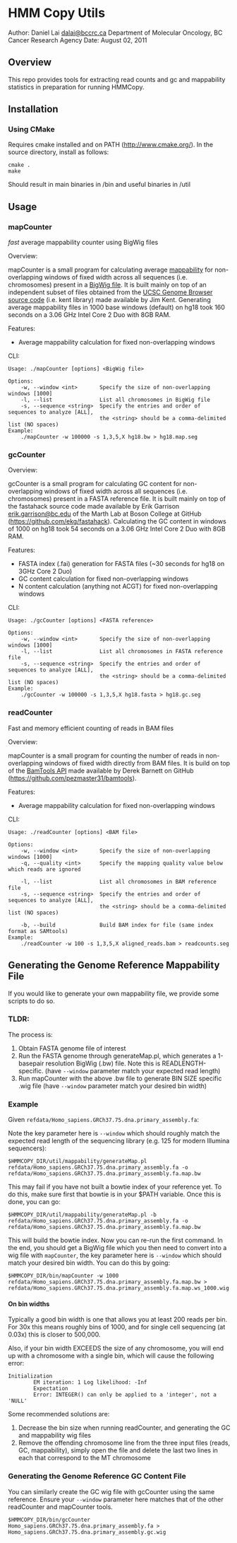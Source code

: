 # HMM Copy Utils

Author: Daniel Lai <dalai@bccrc.ca> Department of Molecular Oncology, BC Cancer Research Agency
Date:   August 02, 2011

## Overview

This repo provides tools for extracting read counts and gc and mappability statistics in preparation for running HMMCopy.

## Installation

### Using CMake

Requires cmake installed and on PATH (http://www.cmake.org/).
In the source directory, install as follows:

	cmake .
	make

Should result in main binaries in /bin and useful binaries in /util

## Usage

### mapCounter

*fast* average mappability counter using BigWig files

Overview:

mapCounter is a small program for calculating average [mappability] for non-overlapping
windows of fixed width across all sequences (i.e. chromosomes) present in a [BigWig file].
It is built mainly on top of an independent subset of files obtained from the
[UCSC Genome Browser source code] (i.e. kent library) made available by Jim Kent.
Generating average mappability files in 1000 base windows (default) on hg18 took 160
seconds on a 3.06 GHz Intel Core 2 Duo with 8GB RAM.

[mappability]: http://genome.ucsc.edu/cgi-bin/hgTrackUi?g=wgEncodeMapability
[BigWig file]: http://genome.ucsc.edu/goldenPath/help/bigWig.html
[UCSC Genome Browser source code]: http://genome.ucsc.edu/admin/git.html

Features:

- Average mappability calculation for fixed non-overlapping windows

CLI:

	Usage: ./mapCounter [options] <BigWig file>

	Options:
		-w, --window <int>       Specify the size of non-overlapping windows [1000]
		-l, --list               List all chromosomes in BigWig file
		-s, --sequence <string>  Specify the entries and order of sequences to analyze [ALL],
								 the <string> should be a comma-delimited list (NO spaces)
	Example:
		./mapCounter -w 100000 -s 1,3,5,X hg18.bw > hg18.map.seg

### gcCounter

Overview:

gcCounter is a small program for calculating GC content for non-overlapping
windows of fixed width across all sequences (i.e. chromosomes) present in a FASTA
reference file.  It is built mainly on top of the fastahack source code made
available by Erik Garrison <erik.garrison@bc.edu> of the Marth Lab at Boson College
at GitHub (https://github.com/ekg/fastahack).  Calculating the GC content in windows
of 1000 on hg18 took 54 seconds on a 3.06 GHz Intel Core 2 Duo with 8GB RAM.

Features:

- FASTA index (.fai) generation for FASTA files (~30 seconds for hg18 on 3GHz Core 2 Duo)
- GC content calculation for fixed non-overlapping windows
- N content calculation (anything not ACGT) for fixed non-overlapping windows

CLI:

	Usage: ./gcCounter [options] <FASTA reference>

	Options:
		-w, --window <int>       Specify the size of non-overlapping windows [1000]
		-l, --list               List all chromosomes in FASTA reference file
		-s, --sequence <string>  Specify the entries and order of sequences to analyze [ALL],
								 the <string> should be a comma-delimited list (NO spaces)
	Example:
		./gcCounter -w 100000 -s 1,3,5,X hg18.fasta > hg18.gc.seg

### readCounter

Fast and memory efficient counting of reads in BAM files

Overview:

mapCounter is a small program for counting the number of reads in non-overlapping
windows of fixed width directly from BAM files.  It is build on top of the [BamTools API]
made available by Derek Barnett on GitHub (https://github.com/pezmaster31/bamtools).

[BamTools API]: http://bioinformatics.oxfordjournals.org/content/27/12/1691

Features:

- Average mappability calculation for fixed non-overlapping windows

CLI:

	Usage: ./readCounter [options] <BAM file>

	Options:
	    -w, --window <int>       Specify the size of non-overlapping windows [1000]
	    -q, --quality <int>      Specify the mapping quality value below which reads are ignored

	    -l, --list               List all chromosomes in BAM reference file
	    -s, --sequence <string>  Specify the entries and order of sequences to analyze [ALL],
	                             the <string> should be a comma-delimited list (NO spaces)

	    -b, --build              Build BAM index for file (same index format as SAMtools)
	Example:
	    ./readCounter -w 100 -s 1,3,5,X aligned_reads.bam > readcounts.seg

## Generating the Genome Reference Mappability File

If you would like to generate your own mappability file, we provide some scripts to do so.

### TLDR:
The process is:
1) Obtain FASTA genome file of interest
2) Run the FASTA genome through generateMap.pl, which generates a 1-basepair resolution BigWig (.bw) file.  Note this is READLENGTH-specific. (have `--window` parameter match your expected read length)
3) Run mapCounter with the above .bw file to generate BIN SIZE specific .wig file (have `--window` parameter match your desired bin width)

### Example
Given `refdata/Homo_sapiens.GRCh37.75.dna.primary_assembly.fa`:

Note the key parameter here is `--window` which should roughly match the expected read length of the sequencing library (e.g. 125 for modern Illumina sequencers): 

	$HMMCOPY_DIR/util/mappability/generateMap.pl refdata/Homo_sapiens.GRCh37.75.dna.primary_assembly.fa -o refdata/Homo_sapiens.GRCh37.75.dna.primary_assembly.fa.map.bw

This may fail if you have not built a bowtie index of your reference yet. To do this, make sure first that bowtie is in your $PATH variable. Once this is done, you can go:

	$HMMCOPY_DIR/util/mappability/generateMap.pl -b refdata/Homo_sapiens.GRCh37.75.dna.primary_assembly.fa -o refdata/Homo_sapiens.GRCh37.75.dna.primary_assembly.fa.map.bw

This will build the bowtie index. Now you can re-run the first command. In the end, you should get a BigWig file which you then need to convert into a wig file with `mapCounter`, the key parameter here is `--window` which should match your desired bin width. You can do this by going:

	$HMMCOPY_DIR/bin/mapCounter -w 1000 refdata/Homo_sapiens.GRCh37.75.dna.primary_assembly.fa.map.bw > refdata/Homo_sapiens.GRCh37.75.dna.primary_assembly.fa.map.ws_1000.wig

#### On bin widths

Typically a good bin width is one that allows you at least 200 reads per bin.  For 30x this means roughly bins of 1000, and for single cell sequencing (at 0.03x) this is closer to 500,000.

Also, if your bin width EXCEEDS the size of any chromosome, you will end up with a chromosome with a single bin, which will cause the following error:

	Initialization
		    EM iteration: 1 Log likelihood: -Inf
		    Expectation
		    Error: INTEGER() can only be applied to a 'integer', not a 'NULL'

Some recommended solutions are:
1) Decrease the bin size when running readCounter, and generating the GC and mappability wig files
2) Remove the offending chromosome line from the three input files (reads, GC, mappability), simply open the file and delete the last two lines in each that correspond to the MT chromosome

### Generating the Genome Reference GC Content File

You can similarly create the GC wig file with gcCounter using the same reference.  Ensure your `--window` parameter here matches that of the other readCounter and mapCounter tools.

	$HMMCOPY_DIR/bin/gcCounter Homo_sapiens.GRCh37.75.dna.primary_assembly.fa > Homo_sapiens.GRCh37.75.dna.primary_assembly.gc.wig
